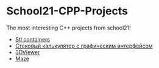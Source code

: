 # School21-CPP-Projects
The most interesting C++ projects from school21!
+ [Stl containers](https://github.com/Just0Lina/School21-CPP-Projects/tree/main/containers)
+ [Стековый калькулятор c графическим интерфейсом](https://github.com/Just0Lina/School21-CPP-Projects/tree/main/calculator)
+ [3DViewer](https://github.com/Just0Lina/School21-CPP-Projects/tree/main/3D-Viewer)
+ [Maze](https://github.com/Just0Lina/School21-CPP-Projects/tree/main/maze)


